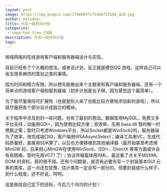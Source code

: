 ```yaml
---
layout: post
image: https://img.peapix.com/17880897175366723164_320.jpg
author: missdeer
title: 今后一段时间计划
categories: 
 - imported from CSDN
description: 今后一段时间计划
tags: 
---
```


局域网版的在线游戏客户端和服务器端设计与实现。

目前已经有了个大概的想法，或者说计划，反正就是模仿QQ 游戏，这样自己可以省去很多麻烦的策划之类的事情。

因为时间和精力有限，所以想先能做出来个主框架和客户端和服务器端，还有一个简单点的游戏客户端和服务器端（初步计划是五子棋，因为感觉这个最简单）。

为了能尽量保持可扩展性（也就是别人来了也能比较方便地添加新的游戏），所以就尽量把各个部分设计成独立的模块。

关于程序中涉及到的一些问题，也有了最初的想法。数据库用MySQL，免费又多平台支持；动画用GDI+，因为使用比较方便；音效嘛，先用 bass.dll 暂时解一时燃眉之需；暂时只考虑Windows平台，所以Socket都是WinSock2的，服务器端为了效率，用完成端口IO，客户端用WSAAsyncSelect；编译工具用VC，生成代码质量好，直接用SDK算了，以后也方便移植到其他编译器（最开始甚至考虑用MinGW 的，后来担心MinGW在使用WinSock、GDI+、DirectX 等等方面或许会有些困难，暂时先用VC7.1 了）；协议传输载体用XML，最近看了点关于MSXML DOM 的资料，真的很不错。还有个问题是，是否有必要先写一个封装基本GUI 元素的类库，这一点还在犹豫，估计类库一定会写一部分的，但要封装成什么样子，到什么程度，还不好说，呵呵。

这是我给自己定下的目标，今后几个月内的计划！
